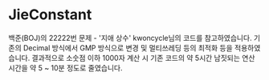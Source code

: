 # JieConstant
백준(BOJ)의 22222번 문제 - '지애 상수'
kwoncycle님의 코드를 참고하였습니다.
기존의 Decimal 방식에서 GMP 방식으로 변경 및 멀티쓰레딩 등의 최적화 등을 적용하였습니다.
결과적으로 소숫점 이하 1000자 계산 시 기존 코드의 약 5시간 남짓되는 연산 시간을 약 5 ~ 10분 정도로 줄였습니다.
